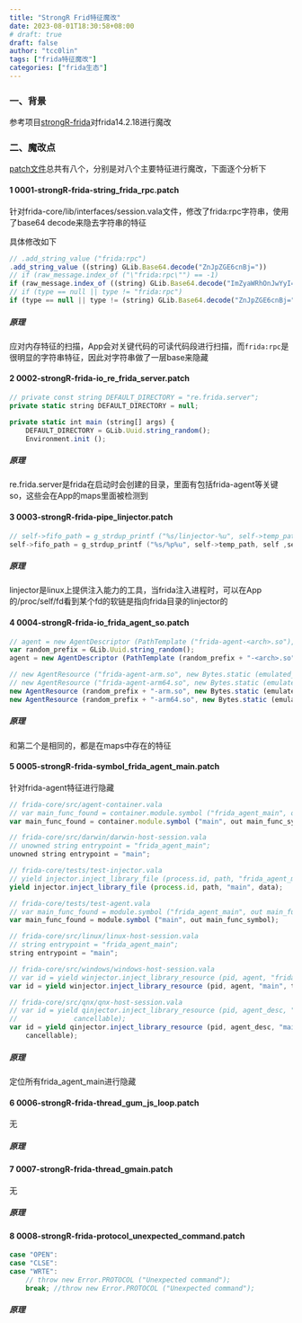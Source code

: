 ```yaml
---
title: "StrongR Frid特征魔改"
date: 2023-08-01T18:30:58+08:00
# draft: true
draft: false
author: "tcc0lin"
tags: ["frida特征魔改"]
categories: ["frida生态"]
---
```

### 一、背景
参考项目[strongR-frida](https://github.com/hluwa/Patchs/tree/master/strongR-frida/frida-core)对frida14.2.18进行魔改
### 二、魔改点
[patch文件](https://github.com/hluwa/Patchs/tree/master/strongR-frida/frida-core)总共有八个，分别是对八个主要特征进行魔改，下面逐个分析下
#### 1 0001-strongR-frida-string_frida_rpc.patch
针对frida-core/lib/interfaces/session.vala文件，修改了frida:rpc字符串，使用了base64 decode来隐去字符串的特征

具体修改如下
```js
// .add_string_value ("frida:rpc")
.add_string_value ((string) GLib.Base64.decode("ZnJpZGE6cnBj="))
// if (raw_message.index_of ("\"frida:rpc\"") == -1)
if (raw_message.index_of ((string) GLib.Base64.decode("ImZyaWRhOnJwYyI=")) == -1)
// if (type == null || type != "frida:rpc")
if (type == null || type != (string) GLib.Base64.decode("ZnJpZGE6cnBj="))
```

##### 原理
应对内存特征的扫描，App会对关键代码的可读代码段进行扫描，而`frida:rpc`是很明显的字符串特征，因此对字符串做了一层base来隐藏
#### 2 0002-strongR-frida-io_re_frida_server.patch
```js
// private const string DEFAULT_DIRECTORY = "re.frida.server";
private static string DEFAULT_DIRECTORY = null;

private static int main (string[] args) {
    DEFAULT_DIRECTORY = GLib.Uuid.string_random();
    Environment.init ();
```
##### 原理
re.frida.server是frida在启动时会创建的目录，里面有包括frida-agent等关键so，这些会在App的maps里面被检测到
#### 3 0003-strongR-frida-pipe_linjector.patch
```c
// self->fifo_path = g_strdup_printf ("%s/linjector-%u", self->temp_path, self->id);
self->fifo_path = g_strdup_printf ("%s/%p%u", self->temp_path, self ,self->id);
```
##### 原理
linjector是linux上提供注入能力的工具，当frida注入进程时，可以在App的/proc/self/fd看到某个fd的软链是指向frida目录的linjector的
#### 4 0004-strongR-frida-io_frida_agent_so.patch
```js
// agent = new AgentDescriptor (PathTemplate ("frida-agent-<arch>.so"),
var random_prefix = GLib.Uuid.string_random();
agent = new AgentDescriptor (PathTemplate (random_prefix + "-<arch>.so"),

// new AgentResource ("frida-agent-arm.so", new Bytes.static (emulated_arm.data), tempdir),
// new AgentResource ("frida-agent-arm64.so", new Bytes.static (emulated_arm64.data), tempdir),
new AgentResource (random_prefix + "-arm.so", new Bytes.static (emulated_arm.data), tempdir),
new AgentResource (random_prefix + "-arm64.so", new Bytes.static (emulated_arm64.data), tempdir),
```
##### 原理
和第二个是相同的，都是在maps中存在的特征
#### 5 0005-strongR-frida-symbol_frida_agent_main.patch
针对frida-agent特征进行隐藏
```js
// frida-core/src/agent-container.vala
// var main_func_found = container.module.symbol ("frida_agent_main", out main_func_symbol);
var main_func_found = container.module.symbol ("main", out main_func_symbol);

// frida-core/src/darwin/darwin-host-session.vala
// unowned string entrypoint = "frida_agent_main";
unowned string entrypoint = "main";

// frida-core/tests/test-injector.vala
// yield injector.inject_library_file (process.id, path, "frida_agent_main", data);
yield injector.inject_library_file (process.id, path, "main", data);

// frida-core/tests/test-agent.vala
// var main_func_found = module.symbol ("frida_agent_main", out main_func_symbol);
var main_func_found = module.symbol ("main", out main_func_symbol);

// frida-core/src/linux/linux-host-session.vala
// string entrypoint = "frida_agent_main";
string entrypoint = "main";

// frida-core/src/windows/windows-host-session.vala
// var id = yield winjector.inject_library_resource (pid, agent, "frida_agent_main", t.remote_address, cancellable);
var id = yield winjector.inject_library_resource (pid, agent, "main", t.remote_address, cancellable);

// frida-core/src/qnx/qnx-host-session.vala
// var id = yield qinjector.inject_library_resource (pid, agent_desc, "frida_agent_main", t.remote_address,
// 				cancellable);
var id = yield qinjector.inject_library_resource (pid, agent_desc, "main", t.remote_address,
    cancellable);
```
##### 原理
定位所有frida_agent_main进行隐藏
#### 6 0006-strongR-frida-thread_gum_js_loop.patch
无
##### 原理
#### 7 0007-strongR-frida-thread_gmain.patch
无
##### 原理
#### 8 0008-strongR-frida-protocol_unexpected_command.patch
```js
case "OPEN":
case "CLSE":
case "WRTE":
    // throw new Error.PROTOCOL ("Unexpected command");
    break; //throw new Error.PROTOCOL ("Unexpected command");
```
##### 原理
